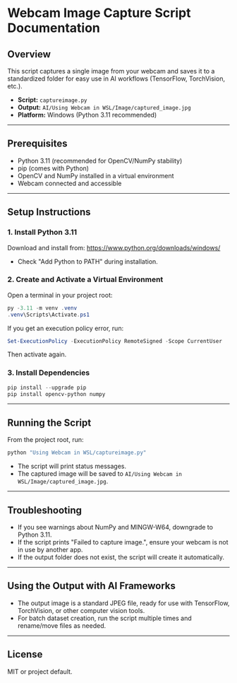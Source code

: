 # Webcam Image Capture Script Documentation

## Overview
This script captures a single image from your webcam and saves it to a standardized folder for easy use in AI workflows (TensorFlow, TorchVision, etc.).

- **Script:** `captureimage.py`
- **Output:** `AI/Using Webcam in WSL/Image/captured_image.jpg`
- **Platform:** Windows (Python 3.11 recommended)

---

## Prerequisites
- Python 3.11 (recommended for OpenCV/NumPy stability)
- pip (comes with Python)
- OpenCV and NumPy installed in a virtual environment
- Webcam connected and accessible

---

## Setup Instructions

### 1. Install Python 3.11
Download and install from: https://www.python.org/downloads/windows/
- Check "Add Python to PATH" during installation.

### 2. Create and Activate a Virtual Environment
Open a terminal in your project root:
```powershell
py -3.11 -m venv .venv
.venv\Scripts\Activate.ps1
```
If you get an execution policy error, run:
```powershell
Set-ExecutionPolicy -ExecutionPolicy RemoteSigned -Scope CurrentUser
```
Then activate again.

### 3. Install Dependencies
```powershell
pip install --upgrade pip
pip install opencv-python numpy
```

---

## Running the Script

From the project root, run:
```powershell
python "Using Webcam in WSL/captureimage.py"
```

- The script will print status messages.
- The captured image will be saved to `AI/Using Webcam in WSL/Image/captured_image.jpg`.

---

## Troubleshooting
- If you see warnings about NumPy and MINGW-W64, downgrade to Python 3.11.
- If the script prints "Failed to capture image.", ensure your webcam is not in use by another app.
- If the output folder does not exist, the script will create it automatically.

---

## Using the Output with AI Frameworks
- The output image is a standard JPEG file, ready for use with TensorFlow, TorchVision, or other computer vision tools.
- For batch dataset creation, run the script multiple times and rename/move files as needed.

---

## License
MIT or project default.
